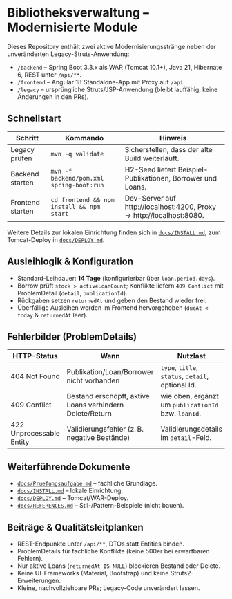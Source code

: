 # Bibliotheksverwaltung – Modernisierte Module

Dieses Repository enthält zwei aktive Modernisierungsstränge neben der unveränderten Legacy-Struts-Anwendung:

- `/backend` – Spring Boot 3.3.x als WAR (Tomcat 10.1+), Java 21, Hibernate 6, REST unter `/api/**`.
- `/frontend` – Angular 18 Standalone-App mit Proxy auf `/api`.
- `/legacy` – ursprüngliche Struts/JSP-Anwendung (bleibt lauffähig, keine Änderungen in den PRs).

## Schnellstart
| Schritt | Kommando | Hinweis |
| --- | --- | --- |
| Legacy prüfen | `mvn -q validate` | Sicherstellen, dass der alte Build weiterläuft. |
| Backend starten | `mvn -f backend/pom.xml spring-boot:run` | H2-Seed liefert Beispiel-Publikationen, Borrower und Loans. |
| Frontend starten | `cd frontend && npm install && npm start` | Dev-Server auf http://localhost:4200, Proxy → http://localhost:8080. |

Weitere Details zur lokalen Einrichtung finden sich in [`docs/INSTALL.md`](docs/INSTALL.md), zum Tomcat-Deploy in [`docs/DEPLOY.md`](docs/DEPLOY.md).

## Ausleihlogik & Konfiguration
- Standard-Leihdauer: **14 Tage** (konfigurierbar über `loan.period.days`).
- Borrow prüft `stock > activeLoanCount`; Konflikte liefern `409 Conflict` mit ProblemDetail (`detail`, `publicationId`).
- Rückgaben setzen `returnedAt` und geben den Bestand wieder frei.
- Überfällige Ausleihen werden im Frontend hervorgehoben (`dueAt < today` & `returnedAt` leer).

## Fehlerbilder (ProblemDetails)
| HTTP-Status | Wann | Nutzlast |
| --- | --- | --- |
| 404 Not Found | Publikation/Loan/Borrower nicht vorhanden | `type`, `title`, `status`, `detail`, optional Id. |
| 409 Conflict | Bestand erschöpft, aktive Loans verhindern Delete/Return | wie oben, ergänzt um `publicationId` bzw. `loanId`. |
| 422 Unprocessable Entity | Validierungsfehler (z. B. negative Bestände) | Validierungsdetails im `detail`-Feld. |

## Weiterführende Dokumente
- [`docs/Pruefungsaufgabe.md`](docs/Pruefungsaufgabe.md) – fachliche Grundlage.
- [`docs/INSTALL.md`](docs/INSTALL.md) – lokale Einrichtung.
- [`docs/DEPLOY.md`](docs/DEPLOY.md) – Tomcat/WAR-Deploy.
- [`docs/REFERENCES.md`](docs/REFERENCES.md) – Stil-/Pattern-Beispiele (nicht bauen).

## Beiträge & Qualitätsleitplanken
- REST-Endpunkte unter `/api/**`, DTOs statt Entities binden.
- ProblemDetails für fachliche Konflikte (keine 500er bei erwartbaren Fehlern).
- Nur aktive Loans (`returnedAt IS NULL`) blockieren Bestand oder Delete.
- Keine UI-Frameworks (Material, Bootstrap) und keine Struts2-Erweiterungen.
- Kleine, nachvollziehbare PRs; Legacy-Code unverändert lassen.
